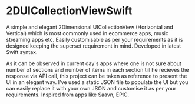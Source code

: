 # 2DUICollectionViewSwift
A simple and elegant 2Dimensional UICollectionView (Horizontal and Vertical) which is most commonly used in ecommerce apps, music streaming apps etc. Easily customisable as per your requirements as it is designed keeping the superset requirement in mind. Developed in latest Swift syntax.

As it can be observed in current day's apps where one is not sure about number of sections and number of items in each section till he recieves the response via API call, this project can be taken as reference to present the UI in an elegant way.
I've used a static JSON file to populate the UI but you can easily replace it with your own JSON and customise it as per your requirements.
Inspired from apps like Saavn, EPIC.
